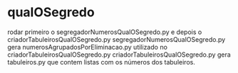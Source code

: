 # qualOSegredo
rodar primeiro o segregadorNumerosQualOSegredo.py e depois o criadorTabuleirosQualOSegredo.py
segregadorNumerosQualOSegredo.py gera numerosAgrupadosPorEliminacao.py utilizado no criadorTabuleirosQualOSegredo.py
criadorTabuleirosQualOSegredo.py gera tabuleiros.py que contem listas com os números dos tabuleiros.
